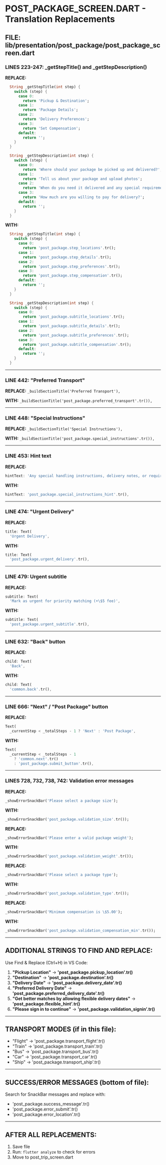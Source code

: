 # POST_PACKAGE_SCREEN.DART - Translation Replacements

## FILE: lib/presentation/post_package/post_package_screen.dart

### LINES 223-247: _getStepTitle() and _getStepDescription()

**REPLACE:**
```dart
  String _getStepTitle(int step) {
    switch (step) {
      case 0:
        return 'Pickup & Destination';
      case 1:
        return 'Package Details';
      case 2:
        return 'Delivery Preferences';
      case 3:
        return 'Set Compensation';
      default:
        return '';
    }
  }

  String _getStepDescription(int step) {
    switch (step) {
      case 0:
        return 'Where should your package be picked up and delivered?';
      case 1:
        return 'Tell us about your package and upload photos';
      case 2:
        return 'When do you need it delivered and any special requirements?';
      case 3:
        return 'How much are you willing to pay for delivery?';
      default:
        return '';
    }
  }
```

**WITH:**
```dart
  String _getStepTitle(int step) {
    switch (step) {
      case 0:
        return 'post_package.step_locations'.tr();
      case 1:
        return 'post_package.step_details'.tr();
      case 2:
        return 'post_package.step_preferences'.tr();
      case 3:
        return 'post_package.step_compensation'.tr();
      default:
        return '';
    }
  }

  String _getStepDescription(int step) {
    switch (step) {
      case 0:
        return 'post_package.subtitle_locations'.tr();
      case 1:
        return 'post_package.subtitle_details'.tr();
      case 2:
        return 'post_package.subtitle_preferences'.tr();
      case 3:
        return 'post_package.subtitle_compensation'.tr();
      default:
        return '';
    }
  }
```

---

### LINE 442: "Preferred Transport"

**REPLACE:** `_buildSectionTitle('Preferred Transport'),`

**WITH:** `_buildSectionTitle('post_package.preferred_transport'.tr()),`

---

### LINE 448: "Special Instructions"

**REPLACE:** `_buildSectionTitle('Special Instructions'),`

**WITH:** `_buildSectionTitle('post_package.special_instructions'.tr()),`

---

### LINE 453: Hint text

**REPLACE:** 
```dart
hintText: 'Any special handling instructions, delivery notes, or requirements...',
```

**WITH:**
```dart
hintText: 'post_package.special_instructions_hint'.tr(),
```

---

### LINE 474: "Urgent Delivery"

**REPLACE:**
```dart
title: Text(
  'Urgent Delivery',
```

**WITH:**
```dart
title: Text(
  'post_package.urgent_delivery'.tr(),
```

---

### LINE 479: Urgent subtitle

**REPLACE:**
```dart
subtitle: Text(
  'Mark as urgent for priority matching (+\$5 fee)',
```

**WITH:**
```dart
subtitle: Text(
  'post_package.urgent_subtitle'.tr(),
```

---

### LINE 632: "Back" button

**REPLACE:**
```dart
child: Text(
  'Back',
```

**WITH:**
```dart
child: Text(
  'common.back'.tr(),
```

---

### LINE 666: "Next" / "Post Package" button

**REPLACE:**
```dart
Text(
  _currentStep < _totalSteps - 1 ? 'Next' : 'Post Package',
```

**WITH:**
```dart
Text(
  _currentStep < _totalSteps - 1 
    ? 'common.next'.tr() 
    : 'post_package.submit_button'.tr(),
```

---

### LINES 728, 732, 738, 742: Validation error messages

**REPLACE:**
```dart
_showErrorSnackBar('Please select a package size');
```
**WITH:**
```dart
_showErrorSnackBar('post_package.validation_size'.tr());
```

**REPLACE:**
```dart
_showErrorSnackBar('Please enter a valid package weight');
```
**WITH:**
```dart
_showErrorSnackBar('post_package.validation_weight'.tr());
```

**REPLACE:**
```dart
_showErrorSnackBar('Please select a package type');
```
**WITH:**
```dart
_showErrorSnackBar('post_package.validation_type'.tr());
```

**REPLACE:**
```dart
_showErrorSnackBar('Minimum compensation is \$5.00');
```
**WITH:**
```dart
_showErrorSnackBar('post_package.validation_compensation_min'.tr());
```

---

## ADDITIONAL STRINGS TO FIND AND REPLACE:

Use Find & Replace (Ctrl+H) in VS Code:

1. **"Pickup Location"** → **'post_package.pickup_location'.tr()**
2. **"Destination"** → **'post_package.destination'.tr()**
3. **"Delivery Date"** → **'post_package.delivery_date'.tr()**
4. **"Preferred Delivery Date"** → **'post_package.preferred_delivery_date'.tr()**
5. **"Get better matches by allowing flexible delivery dates"** → **'post_package.flexible_hint'.tr()**
6. **"Please sign in to continue"** → **'post_package.validation_signin'.tr()**

---

## TRANSPORT MODES (if in this file):
- "Flight" → 'post_package.transport_flight'.tr()
- "Train" → 'post_package.transport_train'.tr()
- "Bus" → 'post_package.transport_bus'.tr()
- "Car" → 'post_package.transport_car'.tr()
- "Ship" → 'post_package.transport_ship'.tr()

---

## SUCCESS/ERROR MESSAGES (bottom of file):
Search for SnackBar messages and replace with:
- 'post_package.success_message'.tr()
- 'post_package.error_submit'.tr()
- 'post_package.error_location'.tr()

---

## AFTER ALL REPLACEMENTS:
1. Save file
2. Run: `flutter analyze` to check for errors
3. Move to post_trip_screen.dart
